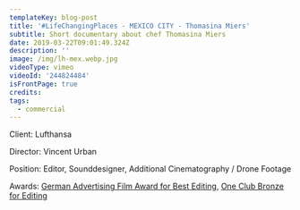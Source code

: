 ```yaml
---
templateKey: blog-post
title: '#LifeChangingPlaces - MEXICO CITY - Thomasina Miers'
subtitle: Short documentary about chef Thomasina Miers
date: 2019-03-22T09:01:49.324Z
description: ''
image: /img/lh-mex.webp.jpg
videoType: vimeo
videoId: '244824484'
isFrontPage: true
credits:
tags:
  - commercial
---
```

Client: Lufthansa

Director: Vincent Urban

Position: Editor, Sounddesigner, Additional Cinematography / Drone Footage

Awards: [German Advertising Film Award for Best Editing](http://www.deutscher-werbefilmpreis.de/de/preistrager/), [One Club Bronze for Editing](http://www.oneclub.org/awards/theoneshow/-archive/awards/2018/42/all/Craft+[d]+Editing/select)
